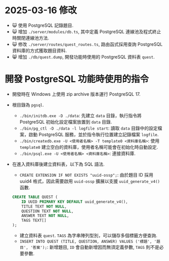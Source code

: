 # 2025-03-16 修改
- 😺 使用 PostgreSQL 記錄題目.
- 😺 增加 `./server/modules/db.ts`, 其中定義 PostgreSQL 連線池及程式終止時關閉連線池方法.
- 😺 修改 `./server/routes/quest_routes.ts`, 路由函式採用查詢 PostgreSQL 資料庫的方式獲取題目資料.
- 😸 增加  `./db/quest.dump`, 開發功能時使用的 PostgreSQL 資料表 `quest`.

# 開發 PostgreSQL 功能時使用的指令
- 開發時在 Windows 上使用 zip archive 版本運行 PostgreSQL 17.
- 根目錄為 `pgsql`.
    - `./bin/initdb.exe -D ./data`: 先建立 `data` 目錄，執行指令將 PostgreSQL 初始化設定檔案放置到 `data` 目錄.
    - `./bin/pg_ctl -D ./data -l logfile start`: 讀取 `data` 目錄中的設定檔案，啟動 PostgreSQL 服務，並於指令執行位置建立記錄檔案 `logfile`.
    - `./bin/createdb.exe -U <使用者名稱> -T template0 <資料庫名稱>`: 使用 `template0` 建立空白的資料庫，使用者名稱可能會在初始化時自動設定.
    - `./bin/psql.exe -U <使用者名稱> <資料庫名稱>`: 連接資料庫.
- 在進入資料庫後建立資料表，以下為 SQL 語法.
    - `CREATE EXTENSION IF NOT EXISTS "uuid-ossp";`: 由於題目 ID 採用 uuid4 格式，因此需要啟用 `uuid-ossp` 擴展以支援 `uuid_generate_v4()` 函數.
    
    ```SQL
    CREATE TABLE QUEST (
        ID UUID PRIMARY KEY DEFAULT uuid_generate_v4(),
        TITLE TEXT NOT NULL,
        QUESTION TEXT NOT NULL,
        ANSWER TEXT NOT NULL,
        TAGS TEXT[]
    );
    ```
    - 建立資料表 `quest`. `TAGS` 為字串陣列型別，可以儲存多個標籤方便查詢.
    - `INSERT INTO QUEST (TITLE, QUESTION, ANSWER) VALUES ('標題', '題目', '答案');`: 新增題目, `ID` 會自動新增因而無須定義參數, `TAGS` 則不是必要參數.
